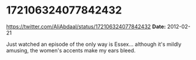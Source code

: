 # 172106324077842432
https://twitter.com/AliAbdaal/status/172106324077842432
**Date:** 2012-02-21

Just watched an episode of the only way is Essex... although it's mildly amusing, the women's accents make my ears bleed.
